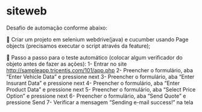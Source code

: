 # siteweb
 Desafio de automação conforme abaixo:
 
 
	Criar um projeto em selenium webdrive(java) e cucumber usando Page objects (precisamos executar o script através da feature);

	Passo a passo para o teste automático (colocar algum verificador do objeto antes de fazer as ações):
1-  Entrar no site http://sampleapp.tricentis.com/101/app.php
2- Preencher o formulário, aba “Enter Vehicle Data” e pressione next
3- Preencher o formulário, aba “Enter Insurant Data” e pressione next
4- Preencher o formulário, aba “Enter Product Data” e pressione next
5- Preencher o formulário, aba “Select Price Option” e pressione next
6- Preencher o formulário, aba “Send Quote” e pressione Send
7- Verificar a mensagem “Sending e-mail success!” na tela
